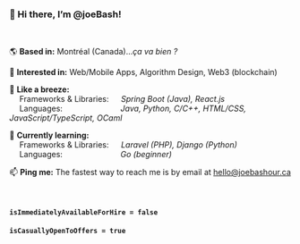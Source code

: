 ### 👋 Hi there, I’m @joeBash!
<br>

🌎 **Based in:** Montréal (Canada)..._ça va bien ?_

👀 **Interested in:** Web/Mobile Apps, Algorithm Design, Web3 (blockchain)

🍃 **Like a breeze:**</br>
&emsp;
Frameworks & Libraries:
&emsp;
_Spring Boot (Java), React.js</br>_
&emsp;
Languages:
&emsp;&emsp;&emsp;&emsp;&emsp;&emsp;&nbsp;&nbsp;&nbsp;
_Java, Python, C/C++, HTML/CSS, JavaScript/TypeScript, OCaml_

🎯 **Currently learning:**</br>
&emsp;
Frameworks & Libraries:
&emsp;
_Laravel (PHP), Django (Python)</br>_
&emsp;
Languages:
&emsp;&emsp;&emsp;&emsp;&emsp;&emsp;&nbsp;&nbsp;&nbsp;
_Go (beginner)_

📫 **Ping me:** The fastest way to reach me is by email at [hello@joebashour.ca](mailto:hello@joebashour.ca)

<br>

#### `isImmediatelyAvailableForHire = false`
#### `isCasuallyOpenToOffers = true`

<!---
Sample comment block. Not visibile.
--->
